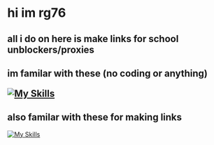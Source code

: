 <h1>hi im rg76
<h2>all i do on here is make links for school unblockers/proxies

 <h2>im familar with these (no coding or anything)

  [![My Skills](https://skillicons.dev/icons?i=github,windows)](https://skillicons.dev)

## also familar with these for making links
[![My Skills](https://skillicons.dev/icons?i=vercel,netlify,github,cloudflare)](https://skillicons.dev)

